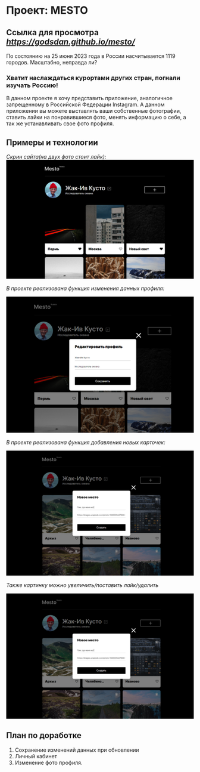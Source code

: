 # Проект: MESTO
## Ссылка для просмотра *https://godsdan.github.io/mesto/*

<p> По состоянию на 25 июня 2023 года в России насчитывается 1119 городов. Масштабно, неправда ли? </p>

### Хватит наслаждаться курортами других стран, погнали изучать Россию!

<p> В данном проекте я хочу представить приложение, аналогичное запрещенному в Российской Федерации  Instagram. А данном приложении вы можете выставлять ваши собственные фотографии, ставить лайки на понравившиеся фото, менять информацию о себе, а так же устанавливать свое фото профиля. </p>

## Примеры и технологии

*Скрин сайта(на двух фото стоит лайк):*
<img src="./images/Screen-page.png">

 *В проекте реализована функция изменения данных профиля:*

 <img src="./images/Screen-popup.png">

 *В проекте реализована функция добавления новых карточек:*

 <img src="./images/Screen-popup-add.png">

 *Также картинку можно увеличить/поставить лайк/удалить*

 <img src="./images/Screen-popup-add.png">

## План по доработке

1. Сохранение изменений данных при обновлении
2. Личный кабинет
3. Изменение фото профиля.
